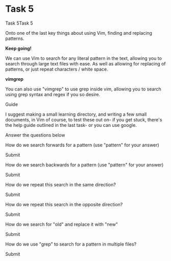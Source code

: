 # Task 5

Task 5Task 5

Onto one of the last key things about using Vim, finding and replacing patterns.

**Keep going!**

We can use Vim to search for any literal pattern in the text, allowing you to search through large text files with ease. As well as allowing for replacing of patterns, or just repeat characters / white space.

**vimgrep**

You can also use "vimgrep" to use grep inside vim, allowing you to search using grep syntax and regex if you so desire.

Guide

I suggest making a small learning directory, and writing a few small documents, in Vim of course, to test these out on- if you get stuck, there's the help guide outlined in the last task- or you can use google.

Answer the questions below

How do we search forwards for a pattern (use "pattern" for your answer)

Submit

How do we search backwards for a pattern (use "pattern" for your answer)

Submit

How do we repeat this search in the same direction?

Submit

How do we repeat this search in the opposite direction?

Submit

How do we search for "old" and replace it with "new"

Submit

How do we use "grep" to search for a pattern in multiple files?

Submit
